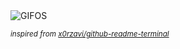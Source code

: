 <div align="justify">
<picture>
    <source media="(prefers-color-scheme: dark)" srcset="https://i.ibb.co/hR0Zdfk0/output-gif.gif">
    <source media="(prefers-color-scheme: light)" srcset="https://i.ibb.co/hR0Zdfk0/output-gif.gif">
    <img alt="GIFOS" src="https://i.ibb.co/hR0Zdfk0/output-gif.gif">
</picture>

<sub><i>inspired from [x0rzavi/github-readme-terminal](https://github.com/x0rzavi/github-readme-terminal)</i></sub>

</div>

<!-- Image deletion URL: https://ibb.co/fYJnNvbJ/39c7c48016b5fd9a14da9bf64e6edef1 -->